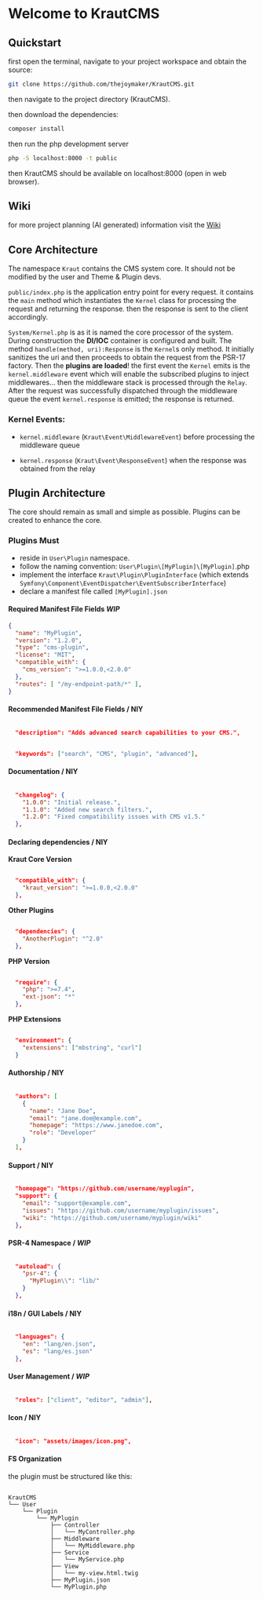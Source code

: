 # Welcome to KrautCMS

## Quickstart

first open the terminal, navigate to your project workspace and obtain the source:

```bash
git clone https://github.com/thejoymaker/KrautCMS.git
```

then navigate to the project directory (KrautCMS).

then download the dependencies:

```bash
composer install
```

then run the php development server

```bash
php -S localhost:8000 -t public
```

then KrautCMS should be available on localhost:8000 (open in web browser).

## Wiki

for more project planning (AI generated) information visit the [Wiki](https://github.com/thejoymaker/KrautCMS/wiki)

## Core Architecture

The namespace `Kraut` contains the CMS system core. It should not be modified by the user and Theme & Plugin devs.

`public/index.php` is the application entry point for every request. it contains the `main` method which instantiates the `Kernel` class for processing the request and returning the response. then the response is sent to the client accordingly.

`System/Kernel.php` is as it is named the core processor of the system. During construction the **DI/IOC** container is configured and built. The method `handle(method, uri):Response` is the `Kernel`s only method. It initially sanitizes the uri and then proceeds to obtain the request from the PSR-17 factory. Then the **plugins are loaded**! the first event the `Kernel` emits is the `kernel.middleware` event which will enable the subscribed plugins to inject middlewares... then the middleware stack is processed through the `Relay`. After the request was successfully dispatched through the middleware queue the event `kernel.response` is emitted; the response is returned.

### Kernel Events:

* `kernel.middleware` (`Kraut\Event\MiddlewareEvent`) before processing the middleware queue

* `kernel.response` (`Kraut\Event\ResponseEvent`) when the response was obtained from the relay

## Plugin Architecture

The core should remain as small and simple as possible. Plugins can be created to enhance the core.

### Plugins Must

* reside in `User\Plugin` namespace.
* follow the naming convention: `User\Plugin\[MyPlugin]\[MyPlugin]`.php
* implement the interface `Kraut\Plugin\PluginInterface` (which extends `Symfony\Component\EventDispatcher\EventSubscriberInterface`)
* declare a manifest file called `[MyPlugin].json`

#### Required Manifest File Fields _WIP_

```json
{
  "name": "MyPlugin",
  "version": "1.2.0",
  "type": "cms-plugin",
  "license": "MIT",
  "compatible_with": {
    "cms_version": ">=1.0.0,<2.0.0"
  },
  "routes": [ "/my-endpoint-path/*" ],
}

```

#### Recommended Manifest File Fields / NIY

```json

  "description": "Adds advanced search capabilities to your CMS.",

```

```json

  "keywords": ["search", "CMS", "plugin", "advanced"],

```

#### Documentation / NIY

```json

  "changelog": {
    "1.0.0": "Initial release.",
    "1.1.0": "Added new search filters.",
    "1.2.0": "Fixed compatibility issues with CMS v1.5."
  },

```

#### Declaring dependencies / NIY

**Kraut Core Version**

```json

  "compatible_with": {
    "kraut_version": ">=1.0.0,<2.0.0"
  },

```

**Other Plugins**

```json

  "dependencies": {
    "AnotherPlugin": "^2.0"
  },

```

**PHP Version**

```json

  "require": {
    "php": ">=7.4",
    "ext-json": "*"
  },

```

**PHP Extensions**

```json

  "environment": {
    "extensions": ["mbstring", "curl"]
  }

```

#### Authorship / NIY

```json

  "authors": [
    {
      "name": "Jane Doe",
      "email": "jane.doe@example.com",
      "homepage": "https://www.janedoe.com",
      "role": "Developer"
    }
  ],

```

#### Support / NIY

```json

  "homepage": "https://github.com/username/myplugin",
  "support": {
    "email": "support@example.com",
    "issues": "https://github.com/username/myplugin/issues",
    "wiki": "https://github.com/username/myplugin/wiki"
  },

```

#### PSR-4 Namespace / _WIP_

```json

  "autoload": {
    "psr-4": {
      "MyPlugin\\": "lib/"
    }
  },

```

#### i18n / GUI Labels / NIY

```json

  "languages": {
    "en": "lang/en.json",
    "es": "lang/es.json"
  },

```

#### User Management / _WIP_

```json

  "roles": ["client", "editor", "admin"],

```

#### Icon / NIY

```json

  "icon": "assets/images/icon.png",

```

#### FS Organization

the plugin must be structured like this:

```plain

KrautCMS
└── User
    └── Plugin
        └── MyPlugin
            ├── Controller
            │   └── MyController.php
            ├── Middleware
            │   └── MyMiddleware.php
            ├── Service
            │   └── MyService.php
            ├── View
            │   └── my-view.html.twig
            ├── MyPlugin.json
            └── MyPlugin.php


```
